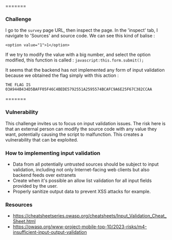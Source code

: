 =======
### Challenge

I go to the `survey` page URL, then inspect the page. In the 'inspect' tab, I navigate to 'Sources' and source code. We can see this kind of balise :
```
<option value="1">1</option>
```
If we try to modify the value with a big number, and select the option modified, this function is called : `javascript:this.form.submit();`

It seems that the backend has not implemented any form of input validation because we obtained the flag simply with this action :

```
THE FLAG IS 03A944B434D5BAFF05F46C4BEDE5792551A2595574BCAFC9A6E25F67C382CCAA
```

=======


### Vulnerability
This challenge invites us to focus on input validation issues.
The risk here is that an external person can modify the source code with any value they want, potentially causing the script to malfunction. This creates a vulnerability that can be exploited.

### How to implementing input validation

- Data from all potentially untrusted sources should be subject to input validation, including not only Internet-facing web clients but also backend feeds over extranets
- Create when it's possible an allow list validation for all input fields provided by the user.
- Properly sanitize output data to prevent XSS attacks for example.

### Resources

- https://cheatsheetseries.owasp.org/cheatsheets/Input_Validation_Cheat_Sheet.html
- https://owasp.org/www-project-mobile-top-10/2023-risks/m4-insufficient-input-output-validation

